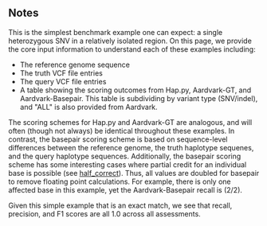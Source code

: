 ## Notes
This is the simplest benchmark example one can expect: a single heterozygous SNV in a relatively isolated region.
On this page, we provide the core input information to understand each of these examples including:

* The reference genome sequence
* The truth VCF file entries
* The query VCF file entries
* A table showing the scoring outcomes from Hap.py, Aardvark-GT, and Aardvark-Basepair. This table is subdividing by variant type (SNV/indel), and "ALL" is also provided from Aardvark.

The scoring schemes for Hap.py and Aardvark-GT are analogous, and will often (though not always) be identical throughout these examples.
In contrast, the basepair scoring scheme is based on sequence-level differences between the reference genome, the truth haplotype sequenes, and the query haplotype sequences.
Additionally, the basepair scoring scheme has some interesting cases where partial credit for an individual base is possible (see [half_correct](../half_correct)).
Thus, all values are doubled for basepair to remove floating point calculations.
For example, there is only one affected base in this example, yet the Aardvark-Basepair recall is (2/2).

Given this simple example that is an exact match, we see that recall, precision, and F1 scores are all 1.0 across all assessments.
